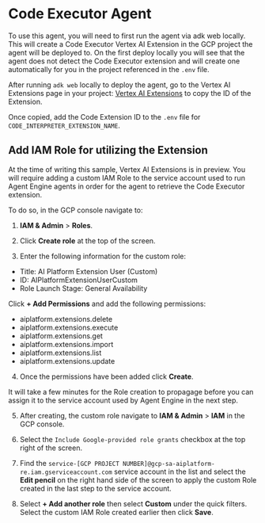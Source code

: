 # Code Executor Agent

To use this agent, you will need to first run the agent via adk web locally. This will create a Code Executor Vertex AI Extension in the GCP project the agent will be deployed to. On the first deploy locally you will see that the agent does not detect the Code Executor extension and will create one automatically for you in the project referenced in the `.env` file.

After running `adk web` locally to deploy the agent, go to the Vertex AI Extensions page in your project:
[Vertex AI Extensions](https://console.cloud.google.com/vertex-ai/extensions) to copy the ID of the Extension.

Once copied, add the Code Extension ID to the `.env` file for `CODE_INTERPRETER_EXTENSION_NAME`.

## Add IAM Role for utilizing the Extension

At the time of writing this sample, Vertex AI Extensions is in preview. You will require adding a custom IAM Role to the service account used to run Agent Engine agents in order for the agent to retrieve the Code Executor extension.

To do so, in the GCP console navigate to:

1. __IAM & Admin__ > __Roles__.

2. Click __Create role__ at the top of the screen.

3. Enter the following information for the custom role:

- Title: AI Platform Extension User (Custom)
- ID: AIPlatformExtensionUserCustom
- Role Launch Stage: General Availability

Click __+ Add Permissions__ and add the following permissions:
- aiplatform.extensions.delete
- aiplatform.extensions.execute
- aiplatform.extensions.get
- aiplatform.extensions.import
- aiplatform.extensions.list
- aiplatform.extensions.update

4. Once the permissions have been added click __Create__.

It will take a few minutes for the Role creation to propagage before you can assign it to the service account used by Agent Engine in the next step.

5. After creating, the custom role navigate to __IAM & Admin__ > __IAM__ in the GCP console.

6. Select the `Include Google-provided role grants` checkbox at the top right of the screen.

7. Find the `service-[GCP PROJECT NUMBER]@gcp-sa-aiplatform-re.iam.gserviceaccount.com` service account in the list and select the __Edit pencil__ on the right hand side of the screen to apply the custom Role created in the last step to the service account.

8. Select __+ Add another role__ then select __Custom__ under the quick filters. Select the custom IAM Role created earlier then click __Save__.


